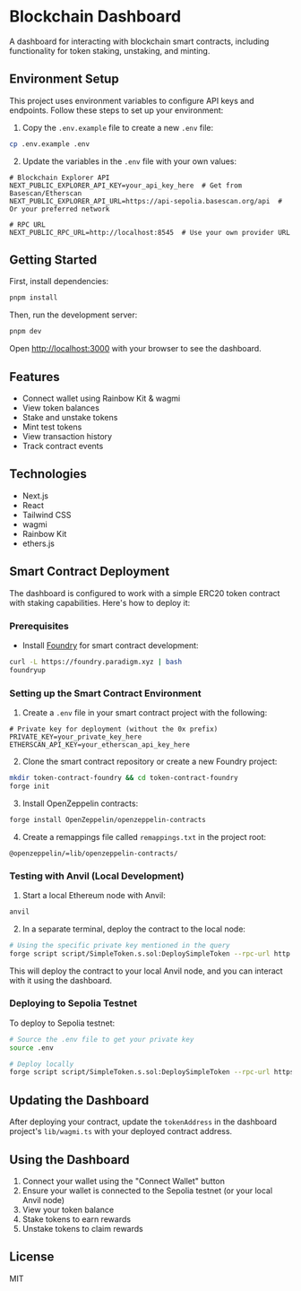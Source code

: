 # Blockchain Dashboard

A dashboard for interacting with blockchain smart contracts, including functionality for token staking, unstaking, and minting.

## Environment Setup

This project uses environment variables to configure API keys and endpoints. Follow these steps to set up your environment:

1. Copy the `.env.example` file to create a new `.env` file:

```bash
cp .env.example .env
```

2. Update the variables in the `.env` file with your own values:

```
# Blockchain Explorer API
NEXT_PUBLIC_EXPLORER_API_KEY=your_api_key_here  # Get from Basescan/Etherscan
NEXT_PUBLIC_EXPLORER_API_URL=https://api-sepolia.basescan.org/api  # Or your preferred network

# RPC URL
NEXT_PUBLIC_RPC_URL=http://localhost:8545  # Use your own provider URL
```

## Getting Started

First, install dependencies:

```bash
pnpm install
```

Then, run the development server:

```bash
pnpm dev
```

Open [http://localhost:3000](http://localhost:3000) with your browser to see the dashboard.

## Features

- Connect wallet using Rainbow Kit & wagmi
- View token balances
- Stake and unstake tokens
- Mint test tokens
- View transaction history
- Track contract events

## Technologies

- Next.js
- React
- Tailwind CSS
- wagmi
- Rainbow Kit
- ethers.js

## Smart Contract Deployment

The dashboard is configured to work with a simple ERC20 token contract with staking capabilities. Here's how to deploy it:

### Prerequisites

- Install [Foundry](https://book.getfoundry.sh/) for smart contract development:

```bash
curl -L https://foundry.paradigm.xyz | bash
foundryup
```

### Setting up the Smart Contract Environment

1. Create a `.env` file in your smart contract project with the following:

```
# Private key for deployment (without the 0x prefix)
PRIVATE_KEY=your_private_key_here
ETHERSCAN_API_KEY=your_etherscan_api_key_here
```

2. Clone the smart contract repository or create a new Foundry project:

```bash
mkdir token-contract-foundry && cd token-contract-foundry
forge init
```

3. Install OpenZeppelin contracts:

```bash
forge install OpenZeppelin/openzeppelin-contracts
```

4. Create a remappings file called `remappings.txt` in the project root:

```
@openzeppelin/=lib/openzeppelin-contracts/
```

### Testing with Anvil (Local Development)

1. Start a local Ethereum node with Anvil:

```bash
anvil
```

2. In a separate terminal, deploy the contract to the local node:

```bash
# Using the specific private key mentioned in the query
forge script script/SimpleToken.s.sol:DeploySimpleToken --rpc-url http://localhost:8545 --private-key 0x59c6995e998f97a5a0044966f0945389dc9e86dae88c7a8412f4603b6b78690d --broadcast
```

This will deploy the contract to your local Anvil node, and you can interact with it using the dashboard.

### Deploying to Sepolia Testnet

To deploy to Sepolia testnet:

```bash
# Source the .env file to get your private key
source .env

# Deploy locally
forge script script/SimpleToken.s.sol:DeploySimpleToken --rpc-url https://sepolia.base.org --private-key $PRIVATE_KEY --broadcast --verify --etherscan-api-key $ETHERSCAN_API_KEY
```

## Updating the Dashboard

After deploying your contract, update the `tokenAddress` in the dashboard project's `lib/wagmi.ts` with your deployed contract address.

## Using the Dashboard

1. Connect your wallet using the "Connect Wallet" button
2. Ensure your wallet is connected to the Sepolia testnet (or your local Anvil node)
3. View your token balance
4. Stake tokens to earn rewards
5. Unstake tokens to claim rewards

## License

MIT
